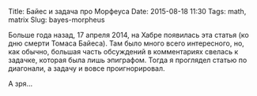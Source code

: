 Title: Байес и задача про Морфеуса 
Date: 2015-08-18 11:30
Tags: math, matrix
Slug: bayes-morpheus

Больше года назад, 17 апреля 2014, на Хабре появилась эта статья (ко дню смерти Томаса Байеса). Там было много всего интересного, но, как обычно, большая часть обсуждений в комментариях свелась к задачке, которая была лишь эпиграфом. Тогда я проглядел статью по диагонали, а задачу и вовсе проигнорировал.

А зря…